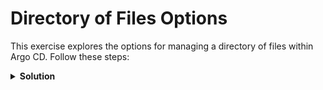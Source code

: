# Directory of Files Options

This exercise explores the options for managing a directory of files within Argo CD. Follow these steps:

<details>
<summary><b>Solution</b></summary>
<p>

## 1. Create an Argo CD Application Declaratively Using YAML

**Example Manifest:**

```yaml
apiVersion: argoproj.io/v1alpha1
kind: Application
metadata: 
  name: directory-app
  namespace: argocd
spec: 
  destination:
    namespace: directory-app
    server: "https://kubernetes.default.svc"
  project: default
  source: 
    path: guestbook-with-sub-directories
    repoURL: "https://github.com/spy86/argocd-example-apps.git"
    targetRevision: master
  syncPolicy:
    syncOptions:
      - CreateNamespace=true
```

## 2. Apply this Manifest with kubectl

```bash
kubectl apply -f dir-app.yaml -n argocd
```

## 3. Verify App

```bash
kubectl get application -n argocd
```

## 4. Retrieve the admin password for ArgoCD WebUI

```bash
kubectl port-forward svc/argocd-server -n argocd 8080:443
kubectl -n argocd get secret argocd-initial-admin-secret -o jsonpath="{.data.password}" | base64 -d; echo
```

## 5. Now Log in to UI and Click Sync

## 6. Set Recurse Option

```yaml
apiVersion: argoproj.io/v1alpha1
kind: Application
metadata: 
  name: directory-app
  namespace: argocd
spec: 
  destination:
    namespace: directory-app
    server: "https://kubernetes.default.svc"
  project: default
  source: 
    path: guestbook-with-sub-directories
    repoURL: "https://github.com/spy86/argocd-example-apps.git"
    targetRevision: master
    directory:
      recurse: true
  syncPolicy:
    syncOptions:
      - CreateNamespace=true
```

## 7. Apply this Manifest with kubectl

```bash
kubectl apply -f dir-app.yaml -n argocd
```

## 8. Verify App

```bash
kubectl get application -n argocd
```

## Go to UI and Re-Sync the Application

</p>
</details>
